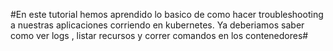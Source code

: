 #En este tutorial hemos aprendido lo basico de como hacer troubleshooting a nuestras aplicaciones corriendo en kubernetes. Ya deberiamos saber como ver logs , listar recursos y correr comandos en los contenedores#
